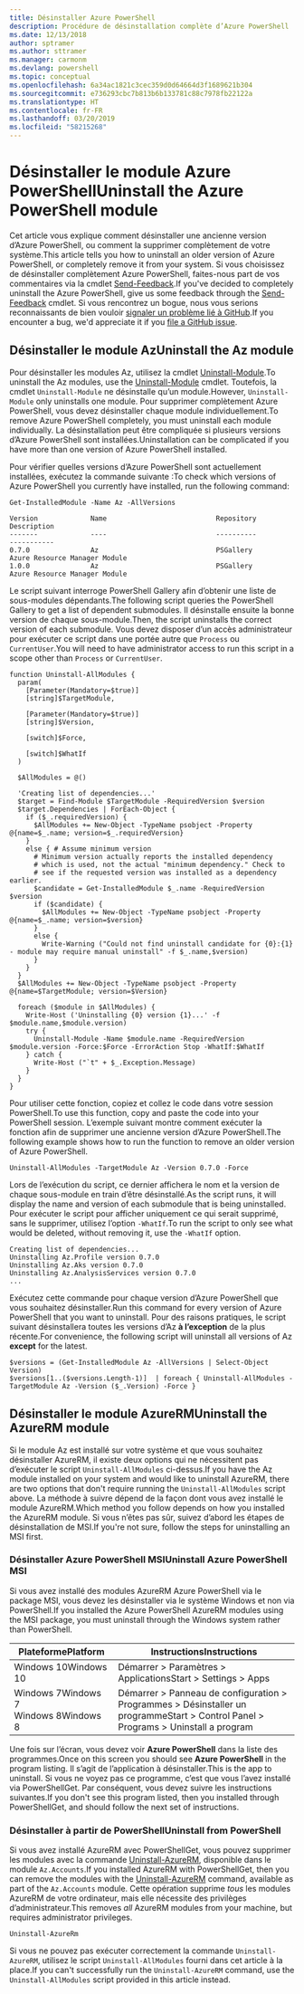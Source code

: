 ```yaml
---
title: Désinstaller Azure PowerShell
description: Procédure de désinstallation complète d’Azure PowerShell
ms.date: 12/13/2018
author: sptramer
ms.author: sttramer
ms.manager: carmonm
ms.devlang: powershell
ms.topic: conceptual
ms.openlocfilehash: 6a34ac1821c3cec359d0d64664d3f1689621b304
ms.sourcegitcommit: e736293cbc7b813b6b133781c88c7978fb22122a
ms.translationtype: HT
ms.contentlocale: fr-FR
ms.lasthandoff: 03/20/2019
ms.locfileid: "58215268"
---
```

# <a name="uninstall-the-azure-powershell-module"></a><span data-ttu-id="7e168-103">Désinstaller le module Azure PowerShell</span><span class="sxs-lookup"><span data-stu-id="7e168-103">Uninstall the Azure PowerShell module</span></span>

<span data-ttu-id="7e168-104">Cet article vous explique comment désinstaller une ancienne version d’Azure PowerShell, ou comment la supprimer complètement de votre système.</span><span class="sxs-lookup"><span data-stu-id="7e168-104">This article tells you how to uninstall an older version of Azure PowerShell, or completely remove it from your system.</span></span> <span data-ttu-id="7e168-105">Si vous choisissez de désinstaller complètement Azure PowerShell, faites-nous part de vos commentaires via la cmdlet [Send-Feedback](/powershell/module/az.accounts/send-feedback).</span><span class="sxs-lookup"><span data-stu-id="7e168-105">If you've decided to completely uninstall the Azure PowerShell, give us some feedback through the [Send-Feedback](/powershell/module/az.accounts/send-feedback) cmdlet.</span></span>
<span data-ttu-id="7e168-106">Si vous rencontrez un bogue, nous vous serions reconnaissants de bien vouloir [signaler un problème lié à GitHub](https://github.com/azure/azure-powershell/issues).</span><span class="sxs-lookup"><span data-stu-id="7e168-106">If you encounter a bug, we'd appreciate it if you [file a GitHub issue](https://github.com/azure/azure-powershell/issues).</span></span>

## <a name="uninstall-the-az-module"></a><span data-ttu-id="7e168-107">Désinstaller le module Az</span><span class="sxs-lookup"><span data-stu-id="7e168-107">Uninstall the Az module</span></span>

<span data-ttu-id="7e168-108">Pour désinstaller les modules Az, utilisez la cmdlet [Uninstall-Module](/powershell/module/powershellget/uninstall-module).</span><span class="sxs-lookup"><span data-stu-id="7e168-108">To uninstall the Az modules, use the [Uninstall-Module](/powershell/module/powershellget/uninstall-module) cmdlet.</span></span> <span data-ttu-id="7e168-109">Toutefois, la cmdlet `Uninstall-Module` ne désinstalle qu’un module.</span><span class="sxs-lookup"><span data-stu-id="7e168-109">However, `Uninstall-Module` only uninstalls one module.</span></span> <span data-ttu-id="7e168-110">Pour supprimer complètement Azure PowerShell, vous devez désinstaller chaque module individuellement.</span><span class="sxs-lookup"><span data-stu-id="7e168-110">To remove Azure PowerShell completely, you must uninstall each module individually.</span></span> <span data-ttu-id="7e168-111">La désinstallation peut être compliquée si plusieurs versions d’Azure PowerShell sont installées.</span><span class="sxs-lookup"><span data-stu-id="7e168-111">Uninstallation can be complicated if you have more than one version of Azure PowerShell installed.</span></span>

<span data-ttu-id="7e168-112">Pour vérifier quelles versions d’Azure PowerShell sont actuellement installées, exécutez la commande suivante :</span><span class="sxs-lookup"><span data-stu-id="7e168-112">To check which versions of Azure PowerShell you currently have installed, run the following command:</span></span>

```powershell-interactive
Get-InstalledModule -Name Az -AllVersions
```

```output
Version             Name                           Repository           Description
-------             ----                           ----------           -----------
0.7.0               Az                             PSGallery            Azure Resource Manager Module
1.0.0               Az                             PSGallery            Azure Resource Manager Module
```

<span data-ttu-id="7e168-113">Le script suivant interroge PowerShell Gallery afin d’obtenir une liste de sous-modules dépendants.</span><span class="sxs-lookup"><span data-stu-id="7e168-113">The following script queries the PowerShell Gallery to get a list of dependent submodules.</span></span> <span data-ttu-id="7e168-114">Il désinstalle ensuite la bonne version de chaque sous-module.</span><span class="sxs-lookup"><span data-stu-id="7e168-114">Then, the script uninstalls the correct version of each submodule.</span></span> <span data-ttu-id="7e168-115">Vous devez disposer d’un accès administrateur pour exécuter ce script dans une portée autre que `Process` ou `CurrentUser`.</span><span class="sxs-lookup"><span data-stu-id="7e168-115">You will need to have administrator access to run this script in a scope other than `Process` or `CurrentUser`.</span></span>

```powershell-interactive
function Uninstall-AllModules {
  param(
    [Parameter(Mandatory=$true)]
    [string]$TargetModule,

    [Parameter(Mandatory=$true)]
    [string]$Version,

    [switch]$Force,

    [switch]$WhatIf
  )
  
  $AllModules = @()
  
  'Creating list of dependencies...'
  $target = Find-Module $TargetModule -RequiredVersion $version
  $target.Dependencies | ForEach-Object {
    if ($_.requiredVersion) {
      $AllModules += New-Object -TypeName psobject -Property @{name=$_.name; version=$_.requiredVersion}
    }
    else { # Assume minimum version
      # Minimum version actually reports the installed dependency
      # which is used, not the actual "minimum dependency." Check to
      # see if the requested version was installed as a dependency earlier.
      $candidate = Get-InstalledModule $_.name -RequiredVersion $version
      if ($candidate) {
        $AllModules += New-Object -TypeName psobject -Property @{name=$_.name; version=$version}
      }
      else {
        Write-Warning ("Could not find uninstall candidate for {0}:{1} - module may require manual uninstall" -f $_.name,$version)
      }
    }
  }
  $AllModules += New-Object -TypeName psobject -Property @{name=$TargetModule; version=$Version}

  foreach ($module in $AllModules) {
    Write-Host ('Uninstalling {0} version {1}...' -f $module.name,$module.version)
    try {
      Uninstall-Module -Name $module.name -RequiredVersion $module.version -Force:$Force -ErrorAction Stop -WhatIf:$WhatIf
    } catch {
      Write-Host ("`t" + $_.Exception.Message)
    }
  }
}
```

<span data-ttu-id="7e168-116">Pour utiliser cette fonction, copiez et collez le code dans votre session PowerShell.</span><span class="sxs-lookup"><span data-stu-id="7e168-116">To use this function, copy and paste the code into your PowerShell session.</span></span> <span data-ttu-id="7e168-117">L’exemple suivant montre comment exécuter la fonction afin de supprimer une ancienne version d’Azure PowerShell.</span><span class="sxs-lookup"><span data-stu-id="7e168-117">The following example shows how to run the function to remove an older version of Azure PowerShell.</span></span>

```powershell-interactive
Uninstall-AllModules -TargetModule Az -Version 0.7.0 -Force
```

<span data-ttu-id="7e168-118">Lors de l’exécution du script, ce dernier affichera le nom et la version de chaque sous-module en train d’être désinstallé.</span><span class="sxs-lookup"><span data-stu-id="7e168-118">As the script runs, it will display the name and version of each submodule that is being uninstalled.</span></span> <span data-ttu-id="7e168-119">Pour exécuter le script pour afficher uniquement ce qui serait supprimé, sans le supprimer, utilisez l’option `-WhatIf`.</span><span class="sxs-lookup"><span data-stu-id="7e168-119">To run the script to only see what would be deleted, without removing it, use the `-WhatIf` option.</span></span>

```output
Creating list of dependencies...
Uninstalling Az.Profile version 0.7.0
Uninstalling Az.Aks version 0.7.0
Uninstalling Az.AnalysisServices version 0.7.0
...
```

<span data-ttu-id="7e168-120">Exécutez cette commande pour chaque version d’Azure PowerShell que vous souhaitez désinstaller.</span><span class="sxs-lookup"><span data-stu-id="7e168-120">Run this command for every version of Azure PowerShell that you want to uninstall.</span></span> <span data-ttu-id="7e168-121">Pour des raisons pratiques, le script suivant désinstallera toutes les versions d’Az __à l’exception__ de la plus récente.</span><span class="sxs-lookup"><span data-stu-id="7e168-121">For convenience, the following script will uninstall all versions of Az __except__ for the latest.</span></span>

```powershell-interactive
$versions = (Get-InstalledModule Az -AllVersions | Select-Object Version)
$versions[1..($versions.Length-1)]  | foreach { Uninstall-AllModules -TargetModule Az -Version ($_.Version) -Force }
```

## <a name="uninstall-the-azurerm-module"></a><span data-ttu-id="7e168-122">Désinstaller le module AzureRM</span><span class="sxs-lookup"><span data-stu-id="7e168-122">Uninstall the AzureRM module</span></span>

<span data-ttu-id="7e168-123">Si le module Az est installé sur votre système et que vous souhaitez désinstaller AzureRM, il existe deux options qui ne nécessitent pas d’exécuter le script `Uninstall-AllModules` ci-dessus.</span><span class="sxs-lookup"><span data-stu-id="7e168-123">If you have the Az module installed on your system and would like to uninstall AzureRM, there are two options that don't require running the `Uninstall-AllModules` script above.</span></span> <span data-ttu-id="7e168-124">La méthode à suivre dépend de la façon dont vous avez installé le module AzureRM.</span><span class="sxs-lookup"><span data-stu-id="7e168-124">Which method you follow depends on how you installed the AzureRM module.</span></span>
<span data-ttu-id="7e168-125">Si vous n’êtes pas sûr, suivez d’abord les étapes de désinstallation de MSI.</span><span class="sxs-lookup"><span data-stu-id="7e168-125">If you're not sure, follow the steps for uninstalling an MSI first.</span></span>

### <a name="uninstall-azure-powershell-msi"></a><span data-ttu-id="7e168-126">Désinstaller Azure PowerShell MSI</span><span class="sxs-lookup"><span data-stu-id="7e168-126">Uninstall Azure PowerShell MSI</span></span>

<span data-ttu-id="7e168-127">Si vous avez installé des modules AzureRM Azure PowerShell via le package MSI, vous devez les désinstaller via le système Windows et non via PowerShell.</span><span class="sxs-lookup"><span data-stu-id="7e168-127">If you installed the Azure PowerShell AzureRM modules using the MSI package, you must uninstall through the Windows system rather than PowerShell.</span></span>

| <span data-ttu-id="7e168-128">Plateforme</span><span class="sxs-lookup"><span data-stu-id="7e168-128">Platform</span></span> | <span data-ttu-id="7e168-129">Instructions</span><span class="sxs-lookup"><span data-stu-id="7e168-129">Instructions</span></span> |
|----------|--------------|
| <span data-ttu-id="7e168-130">Windows 10</span><span class="sxs-lookup"><span data-stu-id="7e168-130">Windows 10</span></span> | <span data-ttu-id="7e168-131">Démarrer > Paramètres > Applications</span><span class="sxs-lookup"><span data-stu-id="7e168-131">Start > Settings > Apps</span></span> |
| <span data-ttu-id="7e168-132">Windows 7</span><span class="sxs-lookup"><span data-stu-id="7e168-132">Windows 7</span></span> </br><span data-ttu-id="7e168-133">Windows 8</span><span class="sxs-lookup"><span data-stu-id="7e168-133">Windows 8</span></span> | <span data-ttu-id="7e168-134">Démarrer > Panneau de configuration > Programmes > Désinstaller un programme</span><span class="sxs-lookup"><span data-stu-id="7e168-134">Start > Control Panel > Programs > Uninstall a program</span></span> |

<span data-ttu-id="7e168-135">Une fois sur l’écran, vous devez voir __Azure PowerShell__ dans la liste des programmes.</span><span class="sxs-lookup"><span data-stu-id="7e168-135">Once on this screen you should see __Azure PowerShell__ in the program listing.</span></span> <span data-ttu-id="7e168-136">Il s’agit de l’application à désinstaller.</span><span class="sxs-lookup"><span data-stu-id="7e168-136">This is the app to uninstall.</span></span> <span data-ttu-id="7e168-137">Si vous ne voyez pas ce programme, c’est que vous l’avez installé via PowerShellGet. Par conséquent, vous devez suivre les instructions suivantes.</span><span class="sxs-lookup"><span data-stu-id="7e168-137">If you don't see this program listed, then you installed through PowerShellGet, and should follow the next set of instructions.</span></span>

### <a name="uninstall-from-powershell"></a><span data-ttu-id="7e168-138">Désinstaller à partir de PowerShell</span><span class="sxs-lookup"><span data-stu-id="7e168-138">Uninstall from PowerShell</span></span>

<span data-ttu-id="7e168-139">Si vous avez installé AzureRM avec PowerShellGet, vous pouvez supprimer les modules avec la commande [Uninstall-AzureRM](/powershell/module/az.accounts/uninstall-azurerm), disponible dans le module `Az.Accounts`.</span><span class="sxs-lookup"><span data-stu-id="7e168-139">If you installed AzureRM with PowerShellGet, then you can remove the modules with the [Uninstall-AzureRM](/powershell/module/az.accounts/uninstall-azurerm) command, available as part of the `Az.Accounts` module.</span></span> <span data-ttu-id="7e168-140">Cette opération supprime _tous_ les modules AzureRM de votre ordinateur, mais elle nécessite des privilèges d’administrateur.</span><span class="sxs-lookup"><span data-stu-id="7e168-140">This removes _all_ AzureRM modules from your machine, but requires administrator privileges.</span></span>

```powershell-interactive
Uninstall-AzureRm
```

<span data-ttu-id="7e168-141">Si vous ne pouvez pas exécuter correctement la commande `Uninstall-AzureRM`, utilisez le script `Uninstall-AllModules` fourni dans cet article à la place.</span><span class="sxs-lookup"><span data-stu-id="7e168-141">If you can't successfully run the `Uninstall-AzureRM` command, use the `Uninstall-AllModules` script provided in this article instead.</span></span>